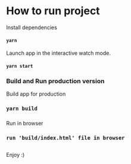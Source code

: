 # How to run project

Install dependencies

#### `yarn`


Launch app in the interactive watch mode.

#### `yarn start`

###

### Build and Run production version

Build app for production

### `yarn build` 

###

Run in browser

### `run 'build/index.html' file in browser`

##

Enjoy :)

